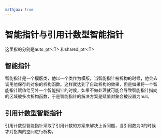 ```yaml
---
mathjax: true
---
```


# 智能指针与引用计数型智能指针
 这里指的分别是auto_ptr&lt;T&gt; 和shared_ptr&lt;T&gt;

## 智能指针
 智能指针是一个模版类，他以一个类作为模版，当智能指针被析构的时候，他会去调用他保存的对象的析构函数。这样就达到了自动析构的效果，但是如果将一个智能指针赋值给另外一个智能指针的时候，如果不做处理就可能会导致智能指针指向的区域被多次析构函数，于是智能指针的解决方案是赋值对象会被设置为null。
## 引用计数型智能指针
 引用计数型智能指针采取了引用计数的方案来解决上诉问题，当引用数为0的时候才对指向的空间进行析构。

